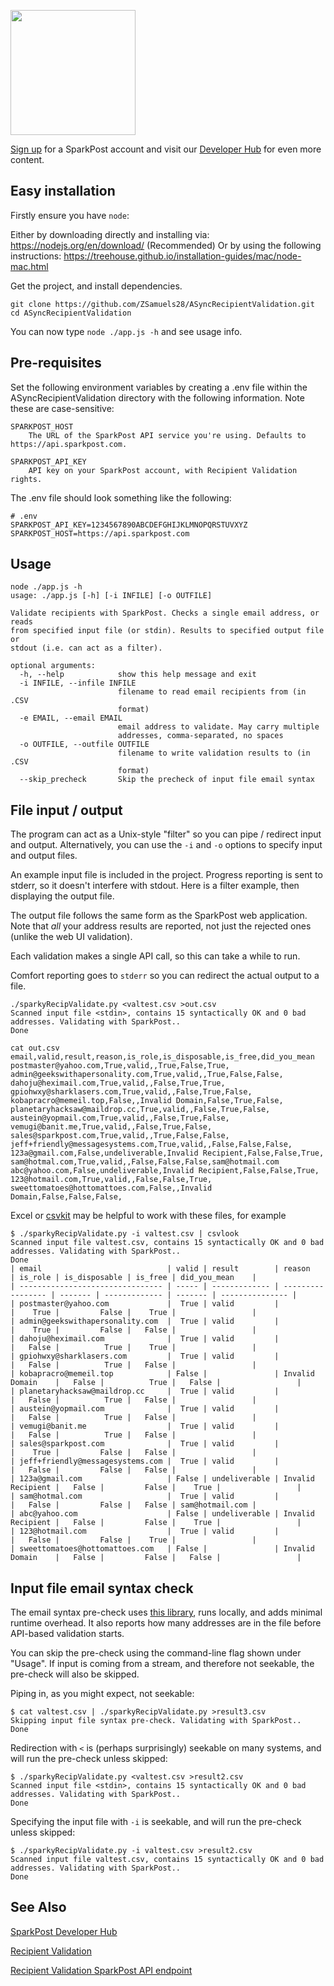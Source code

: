 <a href="https://www.sparkpost.com"><img src="https://www.sparkpost.com/sites/default/files/attachments/SparkPost_Logo_2-Color_Gray-Orange_RGB.svg" width="200px"/></a>

[Sign up](https://app.sparkpost.com/join?plan=free-0817?src=Social%20Media&sfdcid=70160000000pqBb&pc=GitHubSignUp&utm_source=github&utm_medium=social-media&utm_campaign=github&utm_content=sign-up) for a SparkPost account and visit our [Developer Hub](https://developers.sparkpost.com) for even more content.

## Easy installation

Firstly ensure you have `node`:

Either by downloading directly and installing via: https://nodejs.org/en/download/
(Recommended) Or by using the following instructions: https://treehouse.github.io/installation-guides/mac/node-mac.html

Get the project, and install dependencies.

```
git clone https://github.com/ZSamuels28/ASyncRecipientValidation.git
cd ASyncRecipientValidation
```

You can now type `node ./app.js -h` and see usage info.

## Pre-requisites

Set the following environment variables by creating a .env file within the ASyncRecipientValidation directory with the following information. Note these are case-sensitive:

```
SPARKPOST_HOST
    The URL of the SparkPost API service you're using. Defaults to https://api.sparkpost.com.

SPARKPOST_API_KEY
    API key on your SparkPost account, with Recipient Validation rights.
```

The .env file should look something like the following:
```
# .env
SPARKPOST_API_KEY=1234567890ABCDEFGHIJKLMNOPQRSTUVXYZ
SPARKPOST_HOST=https://api.sparkpost.com
```

## Usage

```
node ./app.js -h
usage: ./app.js [-h] [-i INFILE] [-o OUTFILE]

Validate recipients with SparkPost. Checks a single email address, or reads
from specified input file (or stdin). Results to specified output file or
stdout (i.e. can act as a filter).

optional arguments:
  -h, --help            show this help message and exit
  -i INFILE, --infile INFILE
                        filename to read email recipients from (in .CSV
                        format)
  -e EMAIL, --email EMAIL
                        email address to validate. May carry multiple
                        addresses, comma-separated, no spaces
  -o OUTFILE, --outfile OUTFILE
                        filename to write validation results to (in .CSV
                        format)
  --skip_precheck       Skip the precheck of input file email syntax
```

## File input / output

The program can act as a Unix-style "filter" so you can pipe / redirect input and output.
Alternatively, you can use the `-i` and `-o` options to specify input and output files.

An example input file is included in the project. Progress reporting is sent to stderr, so it doesn't
interfere with stdout. Here is a filter example, then displaying the output file.

The output file follows the same form as the SparkPost web application. Note that
*all* your address results are reported, not just the rejected ones (unlike the web UI validation).

Each validation makes a single API call, so this can take a while to run.

Comfort reporting goes to `stderr` so you can redirect the actual output to a file.

```
./sparkyRecipValidate.py <valtest.csv >out.csv
Scanned input file <stdin>, contains 15 syntactically OK and 0 bad addresses. Validating with SparkPost..
Done
```

```
cat out.csv
email,valid,result,reason,is_role,is_disposable,is_free,did_you_mean
postmaster@yahoo.com,True,valid,,True,False,True,
admin@geekswithapersonality.com,True,valid,,True,False,False,
dahoju@heximail.com,True,valid,,False,True,True,
gpiohwxy@sharklasers.com,True,valid,,False,True,False,
kobapracro@memeil.top,False,,Invalid Domain,False,True,False,
planetaryhacksaw@maildrop.cc,True,valid,,False,True,False,
austein@yopmail.com,True,valid,,False,True,False,
vemugi@banit.me,True,valid,,False,True,False,
sales@sparkpost.com,True,valid,,True,False,False,
jeff+friendly@messagesystems.com,True,valid,,False,False,False,
123a@gmail.com,False,undeliverable,Invalid Recipient,False,False,True,
sam@hotmal.com,True,valid,,False,False,False,sam@hotmail.com
abc@yahoo.com,False,undeliverable,Invalid Recipient,False,False,True,
123@hotmail.com,True,valid,,False,False,True,
sweettomatoes@hottomattoes.com,False,,Invalid Domain,False,False,False,
```

Excel or [csvkit](https://csvkit.readthedocs.io) may be helpful to work with these files, for example

```
$ ./sparkyRecipValidate.py -i valtest.csv | csvlook
Scanned input file valtest.csv, contains 15 syntactically OK and 0 bad addresses. Validating with SparkPost..
Done
| email                            | valid | result        | reason            | is_role | is_disposable | is_free | did_you_mean    |
| -------------------------------- | ----- | ------------- | ----------------- | ------- | ------------- | ------- | --------------- |
| postmaster@yahoo.com             |  True | valid         |                   |    True |         False |    True |                 |
| admin@geekswithapersonality.com  |  True | valid         |                   |    True |         False |   False |                 |
| dahoju@heximail.com              |  True | valid         |                   |   False |          True |    True |                 |
| gpiohwxy@sharklasers.com         |  True | valid         |                   |   False |          True |   False |                 |
| kobapracro@memeil.top            | False |               | Invalid Domain    |   False |          True |   False |                 |
| planetaryhacksaw@maildrop.cc     |  True | valid         |                   |   False |          True |   False |                 |
| austein@yopmail.com              |  True | valid         |                   |   False |          True |   False |                 |
| vemugi@banit.me                  |  True | valid         |                   |   False |          True |   False |                 |
| sales@sparkpost.com              |  True | valid         |                   |    True |         False |   False |                 |
| jeff+friendly@messagesystems.com |  True | valid         |                   |   False |         False |   False |                 |
| 123a@gmail.com                   | False | undeliverable | Invalid Recipient |   False |         False |    True |                 |
| sam@hotmal.com                   |  True | valid         |                   |   False |         False |   False | sam@hotmail.com |
| abc@yahoo.com                    | False | undeliverable | Invalid Recipient |   False |         False |    True |                 |
| 123@hotmail.com                  |  True | valid         |                   |   False |         False |    True |                 |
| sweettomatoes@hottomattoes.com   | False |               | Invalid Domain    |   False |         False |   False |                 |
```

## Input file email syntax check

The email syntax pre-check uses [this library](https://pypi.org/project/email_validator/), runs locally, and adds minimal runtime overhead.
It also reports how many addresses are in the file before API-based validation starts.

You can skip the pre-check using the command-line flag shown under "Usage". 
If input is coming from a stream, and therefore not seekable, the pre-check will also be skipped.

Piping in, as you might expect, not seekable:
```
$ cat valtest.csv | ./sparkyRecipValidate.py >result3.csv
Skipping input file syntax pre-check. Validating with SparkPost..
Done
```

Redirection with `<` is (perhaps surprisingly) seekable on many systems, and will run the pre-check unless skipped:
```
$ ./sparkyRecipValidate.py <valtest.csv >result2.csv
Scanned input file <stdin>, contains 15 syntactically OK and 0 bad addresses. Validating with SparkPost..
Done
```

Specifying the input file with `-i` is seekable, and will run the pre-check unless skipped:
```
$ ./sparkyRecipValidate.py -i valtest.csv >result2.csv
Scanned input file valtest.csv, contains 15 syntactically OK and 0 bad addresses. Validating with SparkPost..
Done
```

## See Also
[SparkPost Developer Hub](https://developers.sparkpost.com/)

[Recipient Validation](https://www.sparkpost.com/docs/tech-resources/recipient-validation-sparkpost/)

[Recipient Validation SparkPost API endpoint](https://developers.sparkpost.com/api/recipient-validation/)

